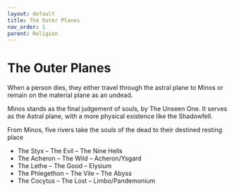 ```yaml
---
layout: default
title: The Outer Planes
nav_order: 1
parent: Religion
---
```


# The Outer Planes

When a person dies, they either travel through the astral plane to Minos or remain on the material plane as an undead.

Minos stands as the final judgement of souls, by The Unseen One. It serves as the Astral plane, with a more physical existence like the Shadowfell.

From Minos, five rivers take the souls of the dead to their destined resting place

- The Styx – The Evil – The Nine Hells
- The Acheron – The Wild – Acheron/Ysgard
- The Lethe – The Good – Elysium
- The Phlegethon – The Vile – The Abyss
- The Cocytus – The Lost – Limbo/Pandemonium